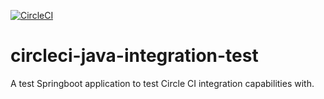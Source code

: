 [![CircleCI](https://circleci.com/gh/VictorSzewczenko/circleci-java-integration-test/tree/master.svg?style=svg)](https://circleci.com/gh/VictorSzewczenko/circleci-java-integration-test/tree/master)

# circleci-java-integration-test
A test Springboot application to test Circle CI integration capabilities with.
